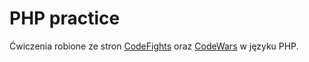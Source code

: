# PHP practice
Ćwiczenia robione ze stron [CodeFights](https://codefights.com/) oraz [CodeWars](https://www.codewars.com) w języku PHP.
